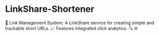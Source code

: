 # LinkShare-Shortener
🔗 Link Management System: A LinkShare service for creating simple and trackable short URLs. 📈 Features integrated click analytics. 🔍 🌐
